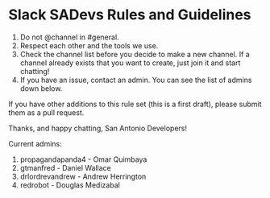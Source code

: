 # Slack SADevs Rules and Guidelines

1. Do not @channel in #general.
1. Respect each other and the tools we use.
1. Check the channel list before you decide to make a new channel. If a channel already exists that you want to create, just join it and start chatting!
1. If you have an issue, contact an admin. You can see the list of admins down below.

If you have other additions to this rule set (this is a first draft), please submit them as a pull request.

Thanks, and happy chatting, San Antonio Developers!

Current admins:

1. propagandapanda4 - Omar Quimbaya
1. gtmanfred - Daniel Wallace
1. drlordrevandrew - Andrew Herrington
1. redrobot - Douglas Medizabal
